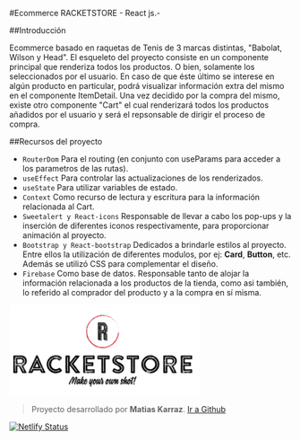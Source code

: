#Ecommerce RACKETSTORE - React js.-

##Introducción 

Ecommerce basado en raquetas de Tenis de 3 marcas distintas, "Babolat, Wilson y Head". El esqueleto del proyecto consiste en un componente principal que renderiza todos los productos. O bien, solamente los seleccionados por el usuario. En caso de que éste último se interese en algún producto en particular, podrá visualizar información extra del mismo en el componente ItemDetail.
Una vez decidido por la compra del mismo, existe otro componente "Cart" el cual renderizará todos los productos añadidos por el usuario y será el repsonsable de dirigir el proceso de compra.

##Recursos del proyecto
* ```RouterDom```
Para el routing (en conjunto con useParams para acceder a los parametros de las rutas).
* ```useEffect``` 
Para controlar las actualizaciones de los renderizados.
* ```useState```
Para utilizar variables de estado.
* ```Context```
Como recurso de lectura y escritura para la información relacionada al Cart.
* ```Sweetalert y React-icons```
Responsable de llevar a cabo los pop-ups y la inserción de diferentes iconos respectivamente, para proporcionar animación al proyecto.
* ```Bootstrap y React-bootstrap```
Dedicados a brindarle estilos al proyecto. Entre ellos la utilización de diferentes modulos, por ej: **Card**, **Button**, etc. Además se utilizó CSS para complementar el diseño.
* ```Firebase```
Como base de datos. Responsable tanto de alojar la información relacionada a los productos de la tienda, como asi también, lo referido al comprador del producto y a la compra en sí misma.

![Logo de la empresa](./src/img/logo.png)

> Proyecto desarrollado por **Matias Karraz**.
[Ir a Github](https://github.com/mkarraz/ecommerce-karraz_matias)


[![Netlify Status](https://api.netlify.com/api/v1/badges/888fb01a-9de8-4058-915f-cfa43cb4e92a/deploy-status)](https://app.netlify.com/sites/warm-yeot-8affdd/deploys)
